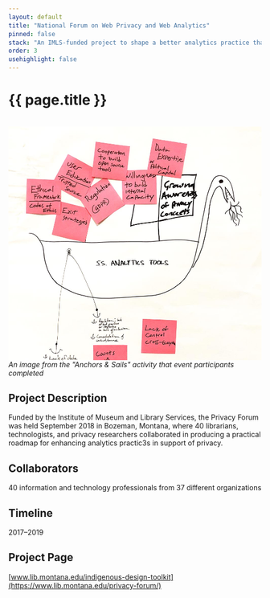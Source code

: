 ```yaml
---
layout: default
title: "National Forum on Web Privacy and Web Analytics"
pinned: false
stack: "An IMLS-funded project to shape a better analytics practice that protects users’ privacy from unwanted third-party tracking and targeting" 
order: 3
usehighlight: false
---
```



# {{ page.title }}

<br>

<img style="display: block;" class="img-fluid" src="/assets/img/privacy_forum.jpg" alt="image of a design activity showing a boat with anchors attached">
<em>An image from the "Anchors & Sails" activity that event participants completed</em>

## Project Description
Funded by the Institute of Museum and Library Services, the Privacy Forum was held September 2018 in Bozeman, Montana, where 40 librarians, technologists, and privacy researchers collaborated in producing a practical roadmap for enhancing analytics practic3s in support of privacy.

## Collaborators
40 information and technology professionals from 37 different organizations

## Timeline
2017–2019

## Project Page
[www.lib.montana.edu/indigenous-design-toolkit](https://www.lib.montana.edu/privacy-forum/)
